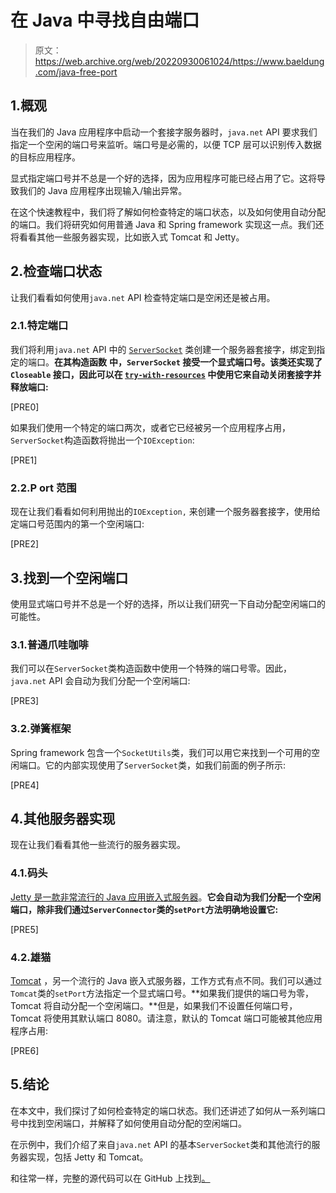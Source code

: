 # 在 Java 中寻找自由端口

> 原文：<https://web.archive.org/web/20220930061024/https://www.baeldung.com/java-free-port>

## 1.概观

当在我们的 Java 应用程序中启动一个套接字服务器时，`java.net` API 要求我们指定一个空闲的端口号来监听。端口号是必需的，以便 TCP 层可以识别传入数据的目标应用程序。

显式指定端口号并不总是一个好的选择，因为应用程序可能已经占用了它。这将导致我们的 Java 应用程序出现输入/输出异常。

在这个快速教程中，我们将了解如何检查特定的端口状态，以及如何使用自动分配的端口。我们将研究如何用普通 Java 和 Spring framework 实现这一点。我们还将看看其他一些服务器实现，比如嵌入式 Tomcat 和 Jetty。

## 2.检查端口状态

让我们看看如何使用`java.net` API 检查特定端口是空闲还是被占用。

### 2.1.特定端口

我们将利用`java.net` API 中的 [`ServerSocket`](/web/20221205210444/https://www.baeldung.com/a-guide-to-java-sockets) 类创建一个服务器套接字，绑定到指定的端口。**在其构造函数** **中，`ServerSocket` 接受一个显式端口号。该类还实现了`Closeable` 接口，因此可以在 [`try-with-resources`](/web/20221205210444/https://www.baeldung.com/java-try-with-resources) 中使用它来自动关闭套接字并释放端口:**

[PRE0]

如果我们使用一个特定的端口两次，或者它已经被另一个应用程序占用，`ServerSocket`构造函数将抛出一个`IOException`:

[PRE1]

### 2.2.P **ort** 范围

现在让我们看看如何利用抛出的`IOException,` 来创建一个服务器套接字，使用给定端口号范围内的第一个空闲端口:

[PRE2]

## 3.找到一个空闲端口

使用显式端口号并不总是一个好的选择，所以让我们研究一下自动分配空闲端口的可能性。

### 3.1.普通爪哇咖啡

我们可以在`ServerSocket`类构造函数中使用一个特殊的端口号零。因此，`java.net` API 会自动为我们分配一个空闲端口:

[PRE3]

### 3.2.弹簧框架

Spring framework 包含一个`SocketUtils`类，我们可以用它来找到一个可用的空闲端口。它的内部实现使用了`ServerSocket`类，如我们前面的例子所示:

[PRE4]

## 4.其他服务器实现

现在让我们看看其他一些流行的服务器实现。

### 4.1.码头

[Jetty 是一款非常流行的 Java 应用嵌入式服务器](/web/20221205210444/https://www.baeldung.com/jetty-embedded)。**它会自动为我们分配一个空闲端口，除非我们通过`ServerConnector`类的`setPort`方法明确地设置它:**

[PRE5]

### 4.2.雄猫

[Tomcat](/web/20221205210444/https://www.baeldung.com/tomcat) ，另一个流行的 Java 嵌入式服务器，工作方式有点不同。我们可以通过`Tomcat`类的`setPort`方法指定一个显式端口号。**如果我们提供的端口号为零，Tomcat 将自动分配一个空闲端口。**但是，如果我们不设置任何端口号，Tomcat 将使用其默认端口 8080。请注意，默认的 Tomcat 端口可能被其他应用程序占用:

[PRE6]

## 5.结论

在本文中，我们探讨了如何检查特定的端口状态。我们还讲述了如何从一系列端口号中找到空闲端口，并解释了如何使用自动分配的空闲端口。

在示例中，我们介绍了来自`java.net` API 的基本`ServerSocket`类和其他流行的服务器实现，包括 Jetty 和 Tomcat。

和往常一样，完整的源代码可以在 GitHub 上找到[。](https://web.archive.org/web/20221205210444/https://github.com/eugenp/tutorials/tree/master/core-java-modules/core-java-networking-3)